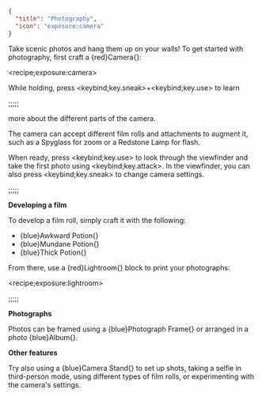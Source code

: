 ```json
{
  "title": "Photography",
  "icon": "exposure:camera"
}
```

Take scenic photos and hang them up on your walls!
To get started with photography, first craft a {red}Camera{}:

<recipe;exposure:camera>

While holding, press <keybind;key.sneak>+<keybind;key.use> to learn 

;;;;;

more about the different parts of the camera.  


The camera can accept different film rolls and attachments to augment it, such as a Spyglass for zoom or a Redstone Lamp
for flash.


When ready, press <keybind;key.use> to look through the viewfinder and take the first photo using 
<keybind;key.attack>. In the viewfinder, you can also press <keybind;key.sneak> to change camera settings.

;;;;;

**__Developing a film__**

To develop a film roll, simply craft it with the following:
- {blue}Awkward Potion{}
- {blue}Mundane Potion{}
- {blue}Thick Potion{}

From there, use a {red}Lightroom{} block to print your photographs:

<recipe;exposure:lightroom>

;;;;;

**__Photographs__**

Photos can be framed using a {blue}Photograph Frame{} or arranged in a photo {blue}Album{}.


**__Other features__**

Try also using a {blue}Camera Stand{} to set up shots, taking a selfie in third-person mode, using different types of
film rolls, or experimenting with the camera's settings.